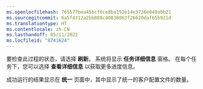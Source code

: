 ```yaml
---
ms.openlocfilehash: 765577bea45bcf6ce8ba192e14e3736e049abb21
ms.sourcegitcommit: 6a5f4312a2bb808c40830863f26620daf65b921d
ms.translationtype: HT
ms.contentlocale: zh-CN
ms.lasthandoff: 05/11/2022
ms.locfileid: "8741624"
---
```

要检查此过程的状态，请选择 **刷新**。 系统将显示 **任务详细信息** 窗格。 在每个任务下，您可以选择 **查看详细信息** 以获取更多进度信息。

成功运行的结果显示在 **统一** 页面中，其中显示了统一的客户配置文件的数量。
